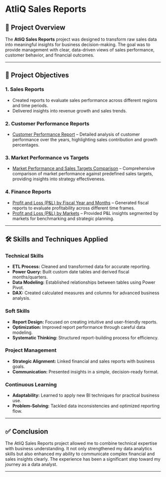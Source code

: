 # AtliQ Sales Reports  

## 📌 Project Overview  
The **AtliQ Sales Reports** project was designed to transform raw sales data into meaningful insights for business decision-making. The goal was to provide management with clear, data-driven views of sales performance, customer behavior, and financial outcomes.  

---

## 🎯 Project Objectives  

### 1. Sales Reports  
- Created reports to evaluate sales performance across different regions and time periods.  
- Delivered insights into revenue growth and sales trends.  

### 2. Customer Performance Reports  
- [Customer Performance Report](https://drive.google.com/file/d/1_4h5n-oS-dqMBtdfi-OFwEsP24-eoPpy/view?usp=sharing) – Detailed analysis of customer performance over the years, highlighting sales contribution and growth percentages.  

### 3. Market Performance vs Targets  
- [Market Performance and Sales Targets Comparison](https://drive.google.com/file/d/16Wfmes_aAlpwD8i1Hugm7lSwNo3C7VAc/view?usp=sharing) – Comprehensive comparison of market performance against predefined sales targets, providing insights into strategy effectiveness.  

### 4. Finance Reports  
- [Profit and Loss (P&L) by Fiscal Year and Months](https://drive.google.com/file/d/1KUoMN1xcK3IqqmsA4hLU4MZ2ArBqaA6_/view?usp=sharing) – Generated fiscal reports to evaluate profitability across different time frames.  
- [Profit and Loss (P&L) by Markets](https://drive.google.com/file/d/1twrSSKuuGxosh3ex-lsLhtICIYVsF28T/view?usp=sharing) – Provided P&L insights segmented by markets for benchmarking and strategic planning.  

---

## 🛠️ Skills and Techniques Applied  

### Technical Skills  
- **ETL Process:** Cleaned and transformed data for accurate reporting.  
- **Power Query:** Built custom date tables and derived fiscal months/quarters.  
- **Data Modeling:** Established relationships between tables using Power Pivot.  
- **DAX:** Created calculated measures and columns for advanced business analysis.  

### Soft Skills  
- **Report Design:** Focused on creating intuitive and user-friendly reports.  
- **Optimization:** Improved report performance through careful data modeling.  
- **Systematic Thinking:** Structured report-building process for efficiency.  

### Project Management  
- **Strategic Alignment:** Linked financial and sales reports with business goals.  
- **Communication:** Presented insights in a simple, decision-ready format.  

### Continuous Learning  
- **Adaptability:** Learned to apply new BI techniques for practical business use.  
- **Problem-Solving:** Tackled data inconsistencies and optimized reporting flow.  

---

## ✅ Conclusion  
The AtliQ Sales Reports project allowed me to combine technical expertise with business understanding. It not only strengthened my data analytics skills but also enhanced my ability to communicate complex financial and sales insights clearly. The experience has been a significant step toward my journey as a data analyst.  

---
